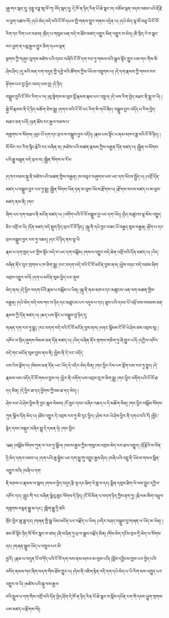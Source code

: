 ﻿  
།རྒྱ་གར་སྐད་དུ། ཏཏྟཱ་རཏྣ་ཨཱ་ལོ་ཀ། བོད་སྐད་དུ། དེ་ཁོ་ན་ཉིད་རིན་པོ་ཆེ་སྣང་བ། བཅོམ་ལྡན་འདས་འཇམ་པའི་རྡོ་རྗེ་  
ལ་ཕྱག་འཚལ་ལོ། །དཔེ་མེད་བདེ་བའི་ངོ་བོ་དཔལ་གྱི་གནས་གྱུར་གནས་འདྲེན་པ། །དཔེ་མེད་ལྷ་མོ་བཅུ་ཡི་ངོ་བོ་རིག་དང་རིག་པར་བཅས། །སྲིད་པ་གསུམ་ཕན་བདེ་བ་ཐོབ་མཛད་འགྱུར་མིན་འགྱུར་བ་མེད། །ཇི་སྲིད་རེ་བ་སྣང་བར་ཕྱག་ན་པདྨ་རྒྱལ་གྱུར་ཅིག་དཔལ་ལྡན་  
སྔགས་ཀྱི་གཞུང་ལུགས་མཛེས་པའི་དབང་བཞིའི་ངོ་བོ་དག་རབ་ཏུ་གསལ་བའི་སྒྲས་སྟོང་གྱུར་པས་གང་གིས་མི་ཤེས་ཤིང། །དུ་མའི་མན་ངག་བདུན་གྱི་དབྱེ་བའི་ཚོགས་ཀྱིས་ཡོངས་འཁྲུགས་པ། །དེ་དག་རྣམས་ཀྱི་གསལ་བར་རྟོགས་པར་བྱ་ཕྱིར་འབད་པས་བྱ། །དེ་ཉིད་  
བསྒྲུབ་བྱའི་ངོ་བོར་རིག་པ་ལ། །མུ་སྟེགས་མ་ལུས་བློ་རྣམས་རྣམ་པར་འཁྲུལ། །དེ་ལས་རིག་བྱེད་མཐར་ནི་སྨྲ་བ་ཡི། །སྐྱེ་བོ་རྣམས་ནི་དེ་ཉིད་མཆོག་ཅེས་སྨྲ། །དགའ་བའི་ངོ་བོ་རང་རིག་མི་གཡོ་ཞིང། བསྒྲུབ་བྱར་འདོད་པ་རིག་བྱེད་མཐའ་ཅན་པའོ། །ཉན་ཐོས་རང་རྒྱལ་བཅས་པ་  
གཟུགས་ལ་སོགས། །ཕུང་པོ་དག་དང་བྲལ་བ་བསྒྲུབ་བྱར་འདོད། །རྣམ་པས་སྟོང་པ་ནམ་མཁའ་ཟླ་བའི་ངོ་བོ་ཉིད། །སོ་སོར་རང་རིག་སྙིང་རྗེའི་རང་བཞིན་ཅ། །མཛེས་པའི་མཚན་རྣམས་ཀྱིས་བརྒྱན་དོན་མཛད་པ། །སྦྱིན་ལ་སོགས་པའི་རྒྱུ་མཐུན་བདེ་བྲལ་བ། །སྦྱིན་སོགས་ཕ་རོལ་  
  
།དཀའ་བཅས་སྐུ་ནི་མཛེས་པའི་མཚན་གྱིས་བརྒྱན། །ས་བཅུར་བཞུགས་པས་ཡང་དག་ལོངས་སྤྱོད་པ། །འགྲོ་དོན་མཛད་པ་བསྒྲུབ་བྱར་རབ་ཏུ་སྨྲ། །སྦྱིན་སོགས་ཡོན་ཏན་མ་ལུས་ཡོངས་རྫོགས་པ། །རྫོགས་སངས་མཛད་པ་མ་ལུས་མཛད་ནས་ནི། །གང་  
ཞིག་ཡང་དག་མཐའ་ནི་མངོན་མཛད་པ། །འགོག་པའི་ངོ་བོ་བསྒྲུབ་བྱ་ཡང་དག་ཡོད། །ཉིད་མཚུངས་ལྷ་མོས་འཁྱུད་ཅིང་འགྲོ་བ་ཡི། །དོན་མཛད་བདེ་སྡུག་ཉིད་བྲལ་ངོ་བོ་ཉིད༑ །སྐུ་ནི་དཔེ་བྱང་བཟང་པོ་བརྒྱད་ཅུས་བརྒྱན། །རྟོག་པ་དང་བྲལ་བསྒྲུབ་བྱར་རབ་ཏུ་འཆད། །དང་པོ་ཉིད་ནས་ལྷ་ཡི་  
རྣམ་པ་དག་ཁྱད་པར་གྱིས་སྟོང་བདེ་བ་ཡང་དག་བསྒོམ། །གསལ་འགྱུར་བདེ་ཆེན་འགྲོ་བའི་དོན་མཛད་པ། །ཡིད་བཞིན་ནོར་བུར་གྲགས་པ་ཁ་ཅིག་སྨྲ། །རང་བདག་བདེ་བའི་ངོ་བོ་མངོན་བྱས་ནས། །ཕྱེས་བཏང་བདེ་བཙམ་ཞིག་འབྲས་འགྱུར་བའོ། །དག་པ་མངོན་སུམ་བྱེད་པར་ནུས་  
མེད་ནས། །དེ་ཕྱིར་བདག་པོའི་རྣམ་པ་བསྒོམ་པ་ཡིན། །སྐུ་ནི་ནམ་མཁའ་དང་མཚུངས་ཡན་ལག་མཚན་གྱིས་བརྒྱན། །དཔེ་མེད་བདེ་བས་གང་བ་ཉིད་དང་མཚུངས་པར་འདུས་པ་དང། ཐུབ་པའི་དབང་པོ་འཕྲོ་བས་བསམས་ཅན་རྣམས་ཀྱི་དོན་མཛད་པ། །ཆད་པས་སྟོང་པ་བསྒྲུབ་བྱ་ཉིད་དུ་  
གཞན་དག་རབ་ཏུ་སྨྲ༑ །རང་བདག་བདེ་བའི་ངོ་བོ་མངོན་བྱས་ནས། །བཏང་སྙོམས་ངོ་བོ་ཡེ་ཤེས་ཙམ་འབྲས་བུ། །འཁོར་བ་སྲིད་ཞུགས་སེམས་ཅན་དོན་མཛད་པ། །ཡིད་བཞིན་ནོར་གྲགས་གཅིག་ཏུ་ཞི་གྱུར་པའོ། །དཀྱིལ་འཁོར་བདེ་གང་མངོན་སུམ་བྱས་ནས་ནི། །ཕྱིས་ནི་དེ་རང་འདོད་  
པས་ངེས་ལྡོག་པ། །སེམས་ཅན་དོན་ཡང་ཡོད་དེ་འདིར་མེད་མིན། །གང་ཕྱིར་ངེས་པར་ལྡོག་པས་རབ་ཏུ་བྱུང། །དེ་རྣམས་ལས་འདོད་ངོ་བོ་གསལ་བྱས་ལ། །ཕྱིར་ནི་འགོག་པས་འབྲས་བུ་ཁ་ཅིག་སྨྲ། །གང་ཕྱིར་འགོག་པའི་ངོ་བོ་ཐ་དད་མིན། །དེ་ཕྱིར་ཐ་དད་ཕྱོགས་ཀྱིའམ་ཐ་དད་མེད། །  
ཤེས་རབ་ཡེ་ཤེས་ཕྱིས་ནི་བྱང་ཆུབ་སེམས། །རོ་མྱང་དབང་བཞིར་འཆད་པ་དེ་མཆོག་མིན། །གང་ཕྱིར་བསྒོམ་སོགས་ཀུན་སྩོལ་དོན་མེད་པ། །ཐོབ་འགྱུར་དེ་འབྲས་རབ་ཏུ་མི་རུང་ཕྱིར། །ཤེས་རབ་ཡེ་ཤེས་ཕྱིར་ནི་དགའ་བའི་རོ། །མྱོང་རྙེད་དབང་བསྐུར་བཞིར་སྨྲ་དེ་དམན་ཏེ། །གང་ཕྱིར་  
  
༄༅། །བསྒོམ་སོགས་ཀུན་ལ་རབ་ཏུ་སྩོལ། །སངས་རྒྱས་ཀྱིས་གསུངས་འབྲས་མེད་རབ་ཐལ་འགྱུར། །རྡོ་རྗེའི་ས་བོན་དྲི་མེད་དགའ་འབབ་པ། །དག་པའི་ཆུ་སྐྱེས་ཡང་དག་མྱུ་གུ་འབྱུང་རྒྱས་ཤིང། །བཞི་པའི་འབྲུ་ནི་ཡོངས་གསལ་སྨིན་འགྱུར་བའི། །བཞི་པ་དག་  
ནི་མཁས་པ་རྣམས་ལ་སྦས། །གསལ་བྱེད་བདུད་རྩི་ལྔ་དང་ཐིག་ལེ་ཟླ་བ་དང། སྨིན་དབུས་ཐིག་ལེ་ལས་བྱུང་དཀྱིལ་འཁོར་དང། །རླུང་གི་རང་བཞིན་ལྕེའུ་ཆུང་སོགས་དེ་ཉིད། །ངོ་བོ་མིན་པ་བདག་ཉིད་ཀྱིས་རྟག་ཏུ། །རྨི་ལམ་མིག་འཕྲུལ་གཟུགས་བརྙན་སྒྱུ་མ་དང༑ །སྨིག་རྒྱུ་དྲི་ཟའི་  
གྲོང་ཁྱེར་ཆུ་ཟླ་དང། །གཞན་གྱི་སྒྲ་ཡིས་མངོན་པར་བརྗོད་པ་ཡིས། །འདིར་བཤད་བསྒྲུབ་བྱ་གཞན་ལ་ཡོད་མ་ཡིན། །ཟབ་མོ་སྟོང་ཉིད་སོ་སོར་སྣང་བ་ཙམ། །ཞི་བ་ཤིན་ཏུ་ཕྲ་བ་སྒྲས་བརྗོད་མིན། །གོས་མེད་དངོས་བྲལ་དྲི་མེད་ལ་སོགས་དང། །གཞན་སྒྲུབ་ཡོད་པ་འཁྲུལ་པར་མི་  
བྱའོ༑ །རྣམ་པ་བདུན་པོ་བཀོད་པའི་ངོ་བོ་དག་ལས་ནམ་མཁའ་མ་ལུས་པའི། །སློབ་དབྱིངས་ཁྱབ་པར་བྱེད་པའི་བསོད་ནམས་གང་ཞིག་བདག་གིས་ཐོབ་གྱུར་པ། །དེས་ནི་འཇིག་རྟེན་འདི་དག་དཔེ་མེད་པ་ཡི་རིག་མས་འཁྱུད་པར་འགྱུར་བ་ཡི། །མཛེས་པའི་སྐུ་ལས་རྒྱལ་  
བའི་སྤྲུལ་པ་དག་གིས་འགྲོ་བའི་དོན་བྱེད་ཤོག་དེ་ཁོ་ན་ཉིད་རིན་པོ་ཆེ་སྣང་བ་སློབ་དཔོན་ངག་གི་དབང་ཕྱུག་གྲགས་པས་མཛད་པ་རྫོགས་སོ།།  
  
  
